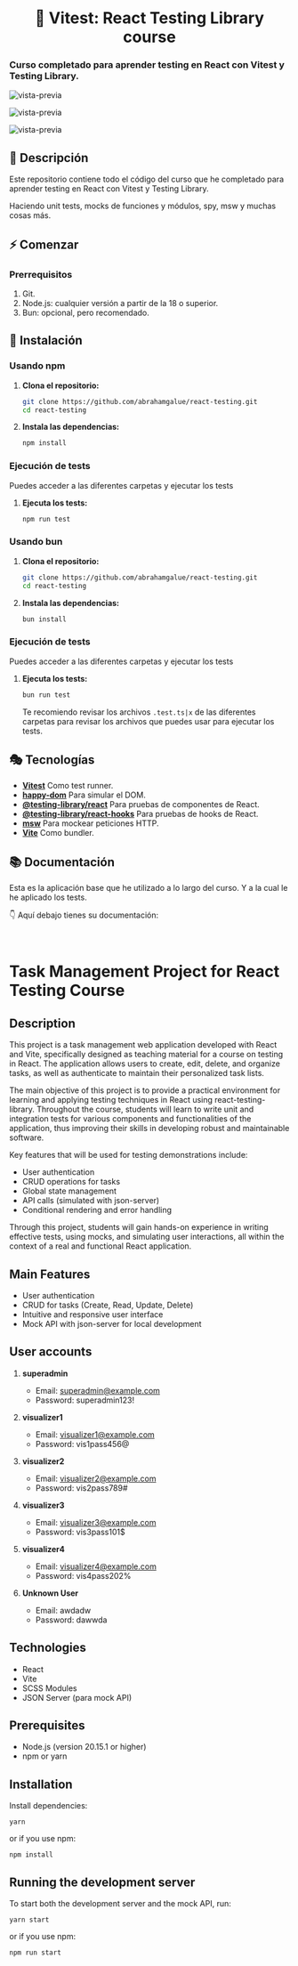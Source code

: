 <div align='center'>

# 🧪 Vitest: React Testing Library course

</div>

### Curso completado para aprender testing en React con Vitest y Testing Library.

![vista-previa](./public/preview/01-test-preview.jpg)

![vista-previa](./public/preview/02-test-preview.jpg)

![vista-previa](./public/preview/03-test-preview.jpg)

## 🚀 Descripción

Este repositorio contiene todo el código del curso que he completado para aprender testing en React con Vitest y Testing Library.

Haciendo unit tests, mocks de funciones y módulos, spy, msw y muchas cosas más. 

## ⚡ Comenzar

### Prerrequisitos

1. Git.
2. Node.js: cualquier versión a partir de la 18 o superior.
3. Bun: opcional, pero recomendado.

## 🔧 Instalación

### Usando npm

1. **Clona el repositorio:**

   ```bash
   git clone https://github.com/abrahamgalue/react-testing.git
   cd react-testing
   ```

2. **Instala las dependencias:**

   ```bash
   npm install
   ```

### Ejecución de tests

Puedes acceder a las diferentes carpetas y ejecutar los tests

1. **Ejecuta los tests:**

   ```bash
   npm run test
   ```

### Usando bun

1. **Clona el repositorio:**

   ```bash
   git clone https://github.com/abrahamgalue/react-testing.git
   cd react-testing
   ```

2. **Instala las dependencias:**

   ```bash
   bun install
   ```

### Ejecución de tests

Puedes acceder a las diferentes carpetas y ejecutar los tests

1. **Ejecuta los tests:**

   ```bash
   bun run test
   ```

   Te recomiendo revisar los archivos `.test.ts|x` de las diferentes carpetas para revisar los archivos que puedes usar para ejecutar los tests.

## 🎭 Tecnologías

- [**Vitest**](https://vitest.dev/) Como test runner.
- [**happy-dom**](https://www.npmjs.com/package/happy-dom) Para simular el DOM.
- [**@testing-library/react**](https://testing-library.com/docs/react-testing-library/intro/) Para pruebas de componentes de React.
- [**@testing-library/react-hooks**](https://react-hooks-testing-library.com/) Para pruebas de hooks de React.
- [**msw**](https://mswjs.io/) Para mockear peticiones HTTP.
- [**Vite**](https://vite.dev/) Como bundler.


## 📚 Documentación

Esta es la aplicación base que he utilizado a lo largo del curso. Y a la cual le he aplicado los tests.

👇 Aquí debajo tienes su documentación:

<br/>

# Task Management Project for React Testing Course

## Description

This project is a task management web application developed with React and Vite, specifically designed as teaching material for a course on testing in React. The application allows users to create, edit, delete, and organize tasks, as well as authenticate to maintain their personalized task lists.

The main objective of this project is to provide a practical environment for learning and applying testing techniques in React using react-testing-library. Throughout the course, students will learn to write unit and integration tests for various components and functionalities of the application, thus improving their skills in developing robust and maintainable software.

Key features that will be used for testing demonstrations include:

- User authentication
- CRUD operations for tasks
- Global state management
- API calls (simulated with json-server)
- Conditional rendering and error handling

Through this project, students will gain hands-on experience in writing effective tests, using mocks, and simulating user interactions, all within the context of a real and functional React application.

## Main Features

- User authentication
- CRUD for tasks (Create, Read, Update, Delete)
- Intuitive and responsive user interface
- Mock API with json-server for local development

## User accounts

1. **superadmin**

   - Email: superadmin@example.com
   - Password: superadmin123!

2. **visualizer1**

   - Email: visualizer1@example.com
   - Password: vis1pass456@

3. **visualizer2**

   - Email: visualizer2@example.com
   - Password: vis2pass789#

4. **visualizer3**

   - Email: visualizer3@example.com
   - Password: vis3pass101$

5. **visualizer4**

   - Email: visualizer4@example.com
   - Password: vis4pass202%

6. **Unknown User**
   - Email: awdadw
   - Password: dawwda

## Technologies

- React
- Vite
- SCSS Modules
- JSON Server (para mock API)

## Prerequisites

- Node.js (version 20.15.1 or higher)
- npm or yarn

## Installation

Install dependencies:

```
yarn
```

or if you use npm:

```
npm install
```

## Running the development server

To start both the development server and the mock API, run:

```
yarn start
```

or if you use npm:

```
npm run start
```
